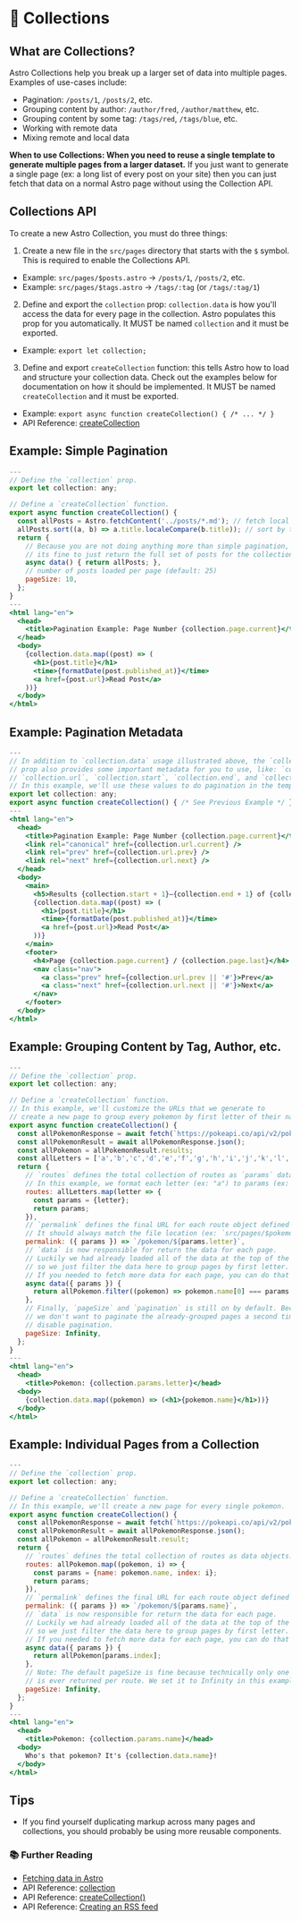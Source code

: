 # 🍱 Collections

## What are Collections?

Astro Collections help you break up a larger set of data into multiple pages. Examples of use-cases include:

- Pagination: `/posts/1`, `/posts/2`, etc.
- Grouping content by author: `/author/fred`, `/author/matthew`, etc.
- Grouping content by some tag: `/tags/red`, `/tags/blue`, etc.
- Working with remote data
- Mixing remote and local data

**When to use Collections: When you need to reuse a single template to generate multiple pages from a larger dataset.** If you just want to generate a single page (ex: a long list of every post on your site) then you can just fetch that data on a normal Astro page without using the Collection API.

## Collections API

To create a new Astro Collection, you must do three things:

1. Create a new file in the `src/pages` directory that starts with the `$` symbol. This is required to enable the Collections API.

- Example: `src/pages/$posts.astro` -> `/posts/1`, `/posts/2`, etc.
- Example: `src/pages/$tags.astro` -> `/tags/:tag` (or `/tags/:tag/1`)

2. Define and export the `collection` prop: `collection.data` is how you'll access the data for every page in the collection. Astro populates this prop for you automatically. It MUST be named `collection` and it must be exported.

- Example: `export let collection;`

3. Define and export `createCollection` function: this tells Astro how to load and structure your collection data. Check out the examples below for documentation on how it should be implemented. It MUST be named `createCollection` and it must be exported.

- Example: `export async function createCollection() { /* ... */ }`
- API Reference: [createCollection][collection-api]

## Example: Simple Pagination

```jsx
---
// Define the `collection` prop.
export let collection: any;

// Define a `createCollection` function.
export async function createCollection() {
  const allPosts = Astro.fetchContent('../posts/*.md'); // fetch local posts.
  allPosts.sort((a, b) => a.title.localeCompare(b.title)); // sort by title.
  return {
    // Because you are not doing anything more than simple pagination,
    // its fine to just return the full set of posts for the collection data.
    async data() { return allPosts; },
    // number of posts loaded per page (default: 25)
    pageSize: 10,
  };
}
---
<html lang="en">
  <head>
    <title>Pagination Example: Page Number {collection.page.current}</title>
  </head>
  <body>
    {collection.data.map((post) => (
      <h1>{post.title}</h1>
      <time>{formatDate(post.published_at)}</time>
      <a href={post.url}>Read Post</a>
    ))}
  </body>
</html>
```

## Example: Pagination Metadata

```jsx
---
// In addition to `collection.data` usage illustrated above, the `collection`
// prop also provides some important metadata for you to use, like: `collection.page`,
// `collection.url`, `collection.start`, `collection.end`, and `collection.total`.
// In this example, we'll use these values to do pagination in the template.
export let collection: any;
export async function createCollection() { /* See Previous Example */ }
---
<html lang="en">
  <head>
    <title>Pagination Example: Page Number {collection.page.current}</title>
    <link rel="canonical" href={collection.url.current} />
    <link rel="prev" href={collection.url.prev} />
    <link rel="next" href={collection.url.next} />
  </head>
  <body>
    <main>
      <h5>Results {collection.start + 1}–{collection.end + 1} of {collection.total}</h5>
      {collection.data.map((post) => (
        <h1>{post.title}</h1>
        <time>{formatDate(post.published_at)}</time>
        <a href={post.url}>Read Post</a>
      ))}
    </main>
    <footer>
      <h4>Page {collection.page.current} / {collection.page.last}</h4>
      <nav class="nav">
        <a class="prev" href={collection.url.prev || '#'}>Prev</a>
        <a class="next" href={collection.url.next || '#'}>Next</a>
      </nav>
    </footer>
  </body>
</html>
```

## Example: Grouping Content by Tag, Author, etc.

```jsx
---
// Define the `collection` prop.
export let collection: any;

// Define a `createCollection` function.
// In this example, we'll customize the URLs that we generate to
// create a new page to group every pokemon by first letter of their name.
export async function createCollection() {
  const allPokemonResponse = await fetch(`https://pokeapi.co/api/v2/pokemon?limit=150`);
  const allPokemonResult = await allPokemonResponse.json();
  const allPokemon = allPokemonResult.results;
  const allLetters = ['a','b','c','d','e','f','g','h','i','j','k','l','m','n','o','p','q','r','s','t','u','v','w','x','y','z'];
  return {
    // `routes` defines the total collection of routes as `params` data objects.
    // In this example, we format each letter (ex: "a") to params (ex: {letter: "a"}).
    routes: allLetters.map(letter => {
      const params = {letter};
      return params;
    }),
    // `permalink` defines the final URL for each route object defined in `routes`.
    // It should always match the file location (ex: `src/pages/$pokemon.astro`).
    permalink: ({ params }) => `/pokemon/${params.letter}`,
    // `data` is now responsible for return the data for each page.
    // Luckily we had already loaded all of the data at the top of the function,
    // so we just filter the data here to group pages by first letter.
    // If you needed to fetch more data for each page, you can do that here as well.
    async data({ params }) {
      return allPokemon.filter((pokemon) => pokemon.name[0] === params.letter);
    },
    // Finally, `pageSize` and `pagination` is still on by default. Because
    // we don't want to paginate the already-grouped pages a second time, we'll
    // disable pagination.
    pageSize: Infinity,
  };
}
---
<html lang="en">
  <head>
    <title>Pokemon: {collection.params.letter}</head>
  <body>
    {collection.data.map((pokemon) => (<h1>{pokemon.name}</h1>))}
  </body>
</html>
```

## Example: Individual Pages from a Collection

```jsx
---
// Define the `collection` prop.
export let collection: any;

// Define a `createCollection` function.
// In this example, we'll create a new page for every single pokemon.
export async function createCollection() {
  const allPokemonResponse = await fetch(`https://pokeapi.co/api/v2/pokemon?limit=150`);
  const allPokemonResult = await allPokemonResponse.json();
  const allPokemon = allPokemonResult.result;
  return {
    // `routes` defines the total collection of routes as data objects.
    routes: allPokemon.map((pokemon, i) => {
      const params = {name: pokemon.name, index: i};
      return params;
    }),
    // `permalink` defines the final URL for each route object defined in `routes`.
    permalink: ({ params }) => `/pokemon/${params.name}`,
    // `data` is now responsible for return the data for each page.
    // Luckily we had already loaded all of the data at the top of the function,
    // so we just filter the data here to group pages by first letter.
    // If you needed to fetch more data for each page, you can do that here as well.
    async data({ params }) {
      return allPokemon[params.index];
    },
    // Note: The default pageSize is fine because technically only one data object
    // is ever returned per route. We set it to Infinity in this example for completeness.
    pageSize: Infinity,
  };
}
---
<html lang="en">
  <head>
    <title>Pokemon: {collection.params.name}</head>
  <body>
    Who's that pokemon? It's {collection.data.name}!
  </body>
</html>
```

## Tips

- If you find yourself duplicating markup across many pages and collections, you should probably be using more reusable components.

### 📚 Further Reading

- [Fetching data in Astro][docs-data]
- API Reference: [collection][collection-api]
- API Reference: [createCollection()][create-collection-api]
- API Reference: [Creating an RSS feed][create-collection-api]

[docs-data]: ../README.md#-fetching-data
[collection-api]: ./api.md#collection
[create-collection-api]: ./api.md#createcollection
[example-blog]: ../examples/blog
[fetch-content]: ./api.md#fetchcontent
